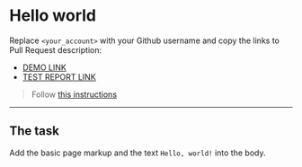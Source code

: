 # Hello world
Replace `<your_account>` with your Github username and copy the links to Pull Request description:
- [DEMO LINK](https://kaunin1.github.io/layout_hello-world/)
- [TEST REPORT LINK](https://kaunin1.github.io/layout_hello-world/report/html_report/)

> Follow [this instructions](https://mate-academy.github.io/layout_task-guideline/#how-to-solve-the-layout-tasks-on-github)
___

## The task
Add the basic page markup and the text `Hello, world!` into the body.
